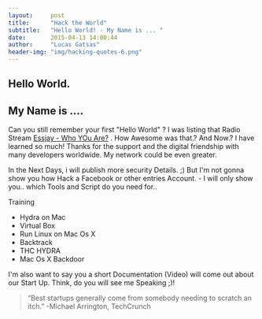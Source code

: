 ```yaml
---
layout:     post
title:      "Hack the World"
subtitle:   "Hello World! - My Name is ... "
date:       2015-04-13 14:00:44
author:     "Lucas Gatsas"
header-img: "img/hacking-quotes-6.png"
---
```


<h2 class="section-heading"><strong>Hello World.</strong> </h2>
<h2 class="section-heading">My Name is .... </h2>

Can you still remember your first "Hello World" ? I was listing that Radio Stream [Essjay - Who YOu Are?](https://www.mixcloud.com/EssjayK/essjay-k-in-the-mix-x-who-you-are-0910-139bpm-123h-lenght-progressive/listeners/) . How Awesome was that.? And Now.? 
I have learned so much! Thanks for the support and the digital friendship with many developers worldwide. My network could be even greater.

In the Next Days, i will publish more security Details. ;) But I'm not gonna show you how Hack a Facebook or other entries Account. - 
I will only show you.. which Tools and Script do you need for.. 

Training 


- Hydra on Mac 
- Virtual Box 
- Run Linux on Mac Os X 
- Backtrack 
- THC HYDRA 
- Mac Os X Backdoor

I'm also want to say you a short Documentation (Video) will come out about our Start Up. Think, do you will see me Speaking ;)! 

<blockquote>
“Best startups generally come from somebody needing to scratch an itch.” -Michael Arrington, TechCrunch 
</blockquote>

